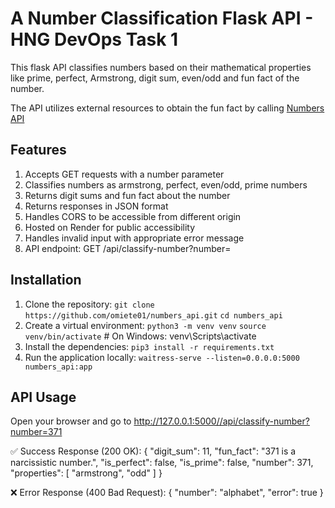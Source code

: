 # A Number Classification Flask API - HNG DevOps Task 1

This flask API classifies numbers based on their mathematical properties like prime, perfect, Armstrong, digit sum, even/odd and fun fact of the number.

The API utilizes external resources to obtain the fun fact by calling [Numbers API](http://numbersapi.com/#42)

## Features

1. Accepts GET requests with a number parameter
2. Classifies numbers as armstrong, perfect, even/odd, prime numbers
3. Returns digit sums and fun fact about the number
4. Returns responses in JSON format
5. Handles CORS to be accessible from different origin
6. Hosted on Render for public accessibility
7. Handles invalid input with appropriate error message
8. API endpoint: GET /api/classify-number?number=

## Installation

1. Clone the repository:
   `git clone https://github.com/omiete01/numbers_api.git` `cd numbers_api`
2. Create a virtual environment:
   `python3 -m venv venv`
   `source venv/bin/activate`  # On Windows: venv\Scripts\activate
3. Install the dependencies:
   `pip3 install -r requirements.txt`
4. Run the application locally:
   `waitress-serve --listen=0.0.0.0:5000 numbers_api:app`

## API Usage

Open your browser and go to <http://127.0.0.1:5000//api/classify-number?number=371>

✅ Success Response (200 OK):
{
    "digit_sum": 11,
    "fun_fact": "371 is a narcissistic number.",
    "is_perfect": false,
    "is_prime": false,
    "number": 371,
    "properties": [
        "armstrong",
        "odd"
    ]
}

❌ Error Response (400 Bad Request):
{ "number": "alphabet", "error": true }
